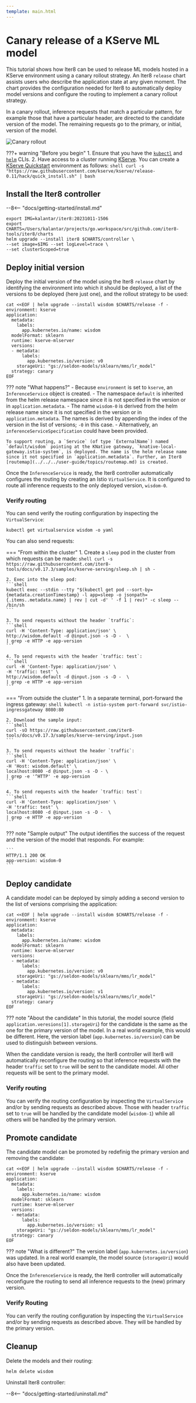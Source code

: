 ```yaml
---
template: main.html
---
```


# Canary release of a KServe ML model

This tutorial shows how Iter8 can be used to release ML models hosted in a KServe environment using a canary rollout strategy. An Iter8 `release` chart assists users who describe the application state at any given moment. The chart provides the configuration needed for Iter8 to automatically deploy model versions and configure the routing to implement a canary rollout strategy. 

In a canary rollout, inference requests that match a particular pattern, for example those that have a particular header, are directed to the candidate version of the model. The remaining requests go to the primary, or initial, version of the model.

![Canary rollout](../../images/canary.png)

???+ warning "Before you begin"
    1. Ensure that you have the [`kubectl`](https://kubernetes.io/docs/reference/kubectl/) and [`helm`](https://helm.sh/) CLIs.
    2. Have access to a cluster running [KServe](https://kserve.github.io/website). You can create a [KServe Quickstart](https://kserve.github.io/website/0.11/get_started/#before-you-begin) environment as follows:
    ```shell
    curl -s "https://raw.githubusercontent.com/kserve/kserve/release-0.11/hack/quick_install.sh" | bash
    ```
<!-- Istio is installed as part of kserve install -->

## Install the Iter8 controller

--8<-- "docs/getting-started/install.md"

```shell
export IMG=kalantar/iter8:20231011-1506
export CHARTS=/Users/kalantar/projects/go.workspace/src/github.com/iter8-tools/iter8/charts
helm upgrade --install iter8 $CHARTS/controller \
--set image=$IMG --set logLevel=trace \
--set clusterScoped=true
```

## Deploy initial version

Deploy the initial version of the model using the Iter8 `release` chart by identifying the environment into which it should be deployed, a list of the versions to be deployed (here just one), and the rollout strategy to be used:

```shell
cat <<EOF | helm upgrade --install wisdom $CHARTS/release -f -
environment: kserve
application: 
  metadata:
    labels:
      app.kubernetes.io/name: wisdom
  modelFormat: sklearn
  runtime: kserve-mlserver
  versions:
  - metadata:
      labels:
        app.kubernetes.io/version: v0
    storageUri: "gs://seldon-models/sklearn/mms/lr_model"
  strategy: canary
EOF
```

??? note "What happens?"
    - Because `environment` is set to `kserve`, an `InferenceService` object is created.
    - The namespace `default` is inherited from the helm release namespace since it is not specified in the version or in `application.metadata`.
    - The name `wisdom-0` is derived from the helm release name since it is not specified in the version or in `application.metadata`. The names is derived by appending the index of the version in the list of versions; `-0` in this case.
    - Alternatively, an `inferenceServiceSpecification` could have been provided.

    To support routing, a `Service` (of type `ExternalName`) named `default/wisdom` pointing at the KNative gateway, `knative-local-gateway.istio-system`, is deployed. The name is the helm release name since it not specified in `application.metadata`. Further, an Iter8 [routemap](../../../user-guide/topics/routemap.md) is created.

Once the `InferenceService` is ready, the Iter8 controller automatically configures the routing by creating an Istio `VirtualService`. It is configured to route all inference requests to the only deployed version, `wisdom-0`.

### Verify routing

You can send verify the routing configuration by inspecting the `VirtualService`:

```shell
kubectl get virtualservice wisdom -o yaml
```

You can also send requests:

=== "From within the cluster"
    1. Create a `sleep` pod in the cluster from which requests can be made:
    ```shell
    curl -s https://raw.githubusercontent.com/iter8-tools/docs/v0.17.3/samples/kserve-serving/sleep.sh | sh -
    ```

    2. Exec into the sleep pod:
    ```shell
    kubectl exec --stdin --tty "$(kubectl get pod --sort-by={metadata.creationTimestamp} -l app=sleep -o jsonpath={.items..metadata.name} | rev | cut -d' ' -f 1 | rev)" -c sleep -- /bin/sh
    ```

    3. To send requests without the header `traffic`:
    ```shell
    curl -H 'Content-Type: application/json' \
    http://wisdom.default -d @input.json -s -D -  \
    | grep -e HTTP -e app-version
    ```

    4. To send requests with the header `traffic: test`:
    ```shell
    curl -H 'Content-Type: application/json' \
    -H 'traffic: test' \
    http://wisdom.default -d @input.json -s -D -  \
    | grep -e HTTP -e app-version
    ```

=== "From outside the cluster"
    1. In a separate terminal, port-forward the ingress gateway:
    ```shell
    kubectl -n istio-system port-forward svc/istio-ingressgateway 8080:80
    ```

    2. Download the sample input:
    ```shell
    curl -sO https://raw.githubusercontent.com/iter8-tools/docs/v0.17.3/samples/kserve-serving/input.json
    ```

    3. To send requests without the header `traffic`:
    ```shell
    curl -H 'Content-Type: application/json' \
    -H 'Host: wisdom.default' \
    localhost:8080 -d @input.json -s -D - \
    | grep -e '^HTTP' -e app-version
    ```
    
    4. To send requests with the header `traffic: test`:
    ```shell
    curl -H 'Content-Type: application/json' \
    -H 'traffic: test' \
    localhost:8080 -d @input.json -s -D -  \
    | grep -e HTTP -e app-version
    ```

??? note "Sample output"
    The output identifies the success of the request and the version of the model that responds. For example:

    ```
    HTTP/1.1 200 OK
    app-version: wisdom-0
    ```

## Deploy candidate

A candidate model can be deployed by simply adding a second version to the list of versions comprising the application:

```shell
cat <<EOF | helm upgrade --install wisdom $CHARTS/release -f -
environment: kserve
application: 
  metadata:
    labels:
      app.kubernetes.io/name: wisdom
  modelFormat: sklearn
  runtime: kserve-mlserver
  versions:
  - metadata:
      labels:
        app.kubernetes.io/version: v0
    storageUri: "gs://seldon-models/sklearn/mms/lr_model"
  - metadata:
      labels:
        app.kubernetes.io/version: v1
    storageUri: "gs://seldon-models/sklearn/mms/lr_model"
  strategy: canary
EOF
```

??? note "About the candidate"
    In this tutorial, the model source (field `application.veresions[1].storageUri`) for the candidate is the same as the one for the primary version of the model. In a real world example, this would be different. Here, the version label (`app.kubernetes.io/version`) can be used to distinguish between versions.

When the candidate version is ready, the Iter8 controller will Iter8 will automatically reconfigure the routing so that inference requests with the header `traffic` set to `true` will be sent to the candidate model. All other requests will be sent to the primary model.

### Verify routing

You can verify the routing configuration by inspecting the `VirtualService` and/or by sending requests as described above. Those with header `traffic` set to `true` will be handled by the candidate model (`wisdom-1`) while all others will be handled by the primary version.

## Promote candidate

The candidate model can be promoted by redefinig the primary version and removing the candidate:

```shell
cat <<EOF | helm upgrade --install wisdom $CHARTS/release -f -
environment: kserve
application: 
  metadata:
    labels:
      app.kubernetes.io/name: wisdom
  modelFormat: sklearn
  runtime: kserve-mlserver
  versions:
  - metadata:
      labels:
        app.kubernetes.io/version: v1
    storageUri: "gs://seldon-models/sklearn/mms/lr_model"
  strategy: canary
EOF
```

??? note "What is different?"
    The version label (`app.kubernetes.io/version`) was updated. In a real world example, the model source (`storageUri`) would also have been updated.

Once the `InferenceService` is ready, the Iter8 controller will automatically reconfigure the routing to send all inference requests to the (new) primary version.

### Verify Routing

You can verify the routing configuration by inspecting the `VirtualService` and/or by sending requests as described above. They will be handled by the primary version.

## Cleanup

Delete the models and their routing:

```shell
helm delete wisdom
```

Uninstall Iter8 controller:

--8<-- "docs/getting-started/uninstall.md"
